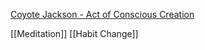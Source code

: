 [Coyote Jackson - Act of Conscious Creation](https://coyotejackson.com/losing-100-lbs-an-act-of-conscious-creation/)

[[Meditation]]
[[Habit Change]]
